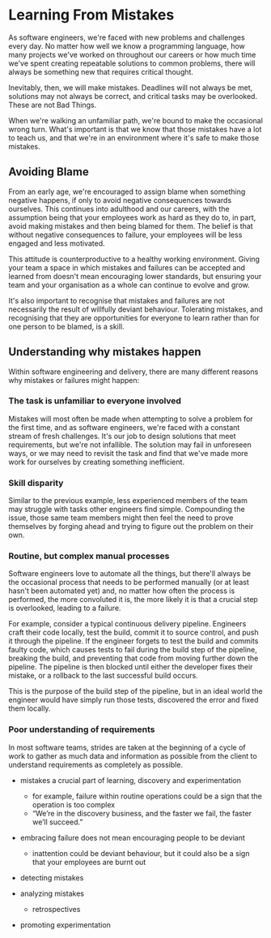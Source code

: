 # Learning From Mistakes

As software engineers, we're faced with new problems and challenges every day. No matter how well we know a programming language, how many projects we've worked on throughout our careers or how much time we've spent creating repeatable solutions to common problems, there will always be something new that requires critical thought.

Inevitably, then, we will make mistakes. Deadlines will not always be met, solutions may not always be correct, and critical tasks may be overlooked. These are not Bad Things.

When we're walking an unfamiliar path, we're bound to make the occasional wrong turn. What's important is that we know that those mistakes have a lot to teach us, and that we're in an environment where it's safe to make those mistakes.

## Avoiding Blame

From an early age, we're encouraged to assign blame when something negative happens, if only to avoid negative consequences towards ourselves. This continues into adulthood and our careers, with the assumption being that your employees work as hard as they do to, in part, avoid making mistakes and then being blamed for them. The belief is that without negative consequences to failure, your employees will be less engaged and less motivated.

This attitude is counterproductive to a healthy working environment. Giving your team a space in which mistakes and failures can be accepted and learned from doesn't mean encouraging lower standards, but ensuring your team and your organisation as a whole can continue to evolve and grow.

It's also important to recognise that mistakes and failures are not necessarily the result of willfully deviant behaviour. Tolerating mistakes, and recognising that they are opportunities for everyone to learn rather than for one person to be blamed, is a skill.

## Understanding why mistakes happen

Within software engineering and delivery, there are many different reasons why mistakes or failures might happen:

### The task is unfamiliar to everyone involved

Mistakes will most often be made when attempting to solve a problem for the first time, and as software engineers, we're faced with a constant stream of fresh challenges. It's our job to design solutions that meet requirements, but we're not infallible. The solution may fail in unforeseen ways, or we may need to revisit the task and find that we've made more work for ourselves by creating something inefficient.

### Skill disparity

Similar to the previous example, less experienced members of the team may struggle with tasks other engineers find simple. Compounding the issue, those same team members might then feel the need to prove themselves by forging ahead and trying to figure out the problem on their own.

### Routine, but complex manual processes

Software engineers love to automate all the things, but there'll always be the occasional process that needs to be performed manually (or at least hasn't been automated yet) and, no matter how often the process is performed, the more convoluted it is, the more likely it is that a crucial step is overlooked, leading to a failure.

For example, consider a typical continuous delivery pipeline. Engineers craft their code locally, test the build, commit it to source control, and push it through the pipeline. If the engineer forgets to test the build and commits faulty code, which causes tests to fail during the build step of the pipeline, breaking the build, and preventing that code from moving further down the pipeline. The pipeline is then blocked until either the developer fixes their mistake, or a rollback to the last successful build occurs.

This is the purpose of the build step of the pipeline, but in an ideal world the engineer would have simply run those tests, discovered the error and fixed them locally.

### Poor understanding of requirements

In most software teams, strides are taken at the beginning of a cycle of work to gather as much data and information as possible from the client to understand requirements as completely as possible.





- mistakes a crucial part of learning, discovery and experimentation
  - for example, failure within routine operations could be a sign that the operation is too complex
  - “We’re in the discovery business, and the faster we fail, the faster we’ll succeed.”

- embracing failure does not mean encouraging people to be deviant
  - inattention could be deviant behaviour, but it could also be a sign that your employees are burnt out

- detecting mistakes

- analyzing mistakes
  - retrospectives

- promoting experimentation
